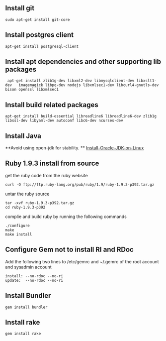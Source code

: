 ## Install git

```
sudo apt-get install git-core
```

## Install postgres client 

```
apt-get install postgresql-client
```

## Install apt dependencies and other supporting lib packages

```
 apt-get install zlib1g-dev libxml2-dev libmysqlclient-dev libxslt1-dev   imagemagick libpq-dev nodejs libxmlsec1-dev libcurl4-gnutls-dev bison openssl libxmlsec1 
```

## Install build related packages

```
apt-get install build-essential libreadline6 libreadline6-dev zlib1g libssl-dev libyaml-dev autoconf libc6-dev ncurses-dev  

```

## Install Java

**Avoid using open-jdk for stability. **
 [Install-Oracle-JDK-on-Linux](https://github.com/m-narayan/beacon/wiki/Install-Oracle-JDK-on-Linux) 

## Ruby 1.9.3 install from source

get the ruby code from the ruby website

```
curl -O ftp://ftp.ruby-lang.org/pub/ruby/1.9/ruby-1.9.3-p392.tar.gz
```

untar the ruby source 

```
tar -xvf ruby-1.9.3-p392.tar.gz
cd ruby-1.9.3-p392
```
complie and build ruby by running the following commands

```
./configure  
make  
make install 
```

## Configure Gem not to install RI and RDoc

Add the following two lines to /etc/gemrc and ~/.gemrc of the root account and sysadmin account

```
install: --no-rdoc --no-ri 
update:  --no-rdoc --no-ri
```

## Install Bundler

```
gem install bundler
```

## Install rake

```
gem install rake
```


